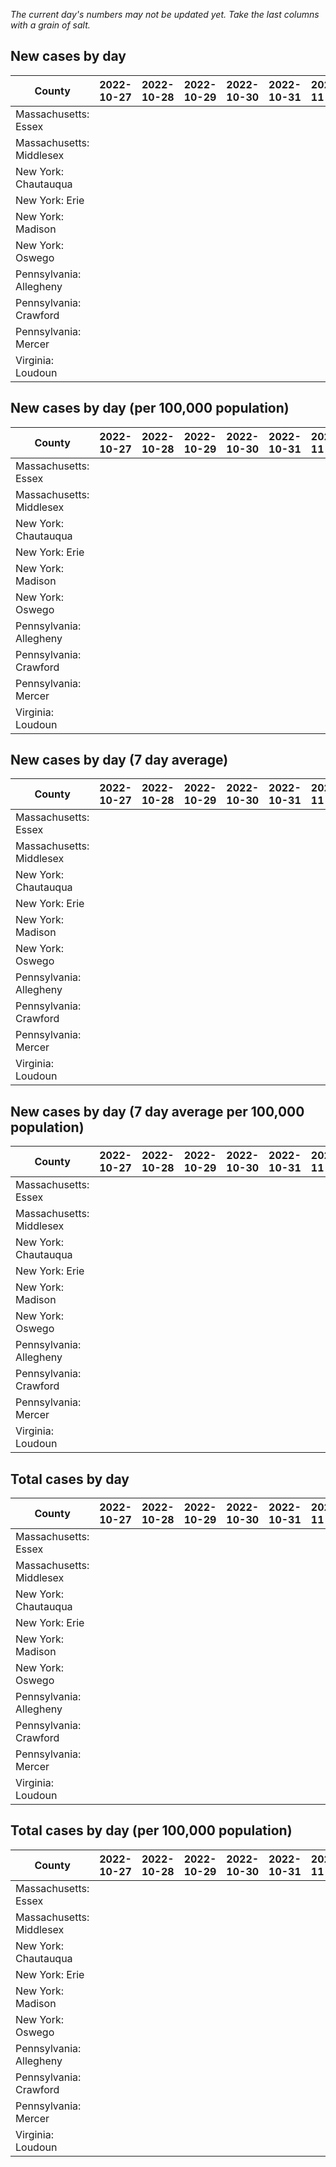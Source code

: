 _The current day's numbers may not be updated yet. Take the last columns with a grain of salt._
## New cases by day

| County | 2022-10-27 | 2022-10-28 | 2022-10-29 | 2022-10-30 | 2022-10-31 | 2022-11-01 | 2022-11-02 |
| --- | --- | --- | --- | --- | --- | --- | --- |
| Massachusetts: Essex |  |  |  |  |  |  |  |
| Massachusetts: Middlesex |  |  |  |  |  |  |  |
| New York: Chautauqua |  |  |  |  |  |  |  |
| New York: Erie |  |  |  |  |  |  |  |
| New York: Madison |  |  |  |  |  |  |  |
| New York: Oswego |  |  |  |  |  |  |  |
| Pennsylvania: Allegheny |  |  |  |  |  |  |  |
| Pennsylvania: Crawford |  |  |  |  |  |  |  |
| Pennsylvania: Mercer |  |  |  |  |  |  |  |
| Virginia: Loudoun |  |  |  |  |  |  |  |

## New cases by day (per 100,000 population)

| County | 2022-10-27 | 2022-10-28 | 2022-10-29 | 2022-10-30 | 2022-10-31 | 2022-11-01 | 2022-11-02 |
| --- | --- | --- | --- | --- | --- | --- | --- |
| Massachusetts: Essex |  |  |  |  |  |  |  |
| Massachusetts: Middlesex |  |  |  |  |  |  |  |
| New York: Chautauqua |  |  |  |  |  |  |  |
| New York: Erie |  |  |  |  |  |  |  |
| New York: Madison |  |  |  |  |  |  |  |
| New York: Oswego |  |  |  |  |  |  |  |
| Pennsylvania: Allegheny |  |  |  |  |  |  |  |
| Pennsylvania: Crawford |  |  |  |  |  |  |  |
| Pennsylvania: Mercer |  |  |  |  |  |  |  |
| Virginia: Loudoun |  |  |  |  |  |  |  |

## New cases by day (7 day average)

| County | 2022-10-27 | 2022-10-28 | 2022-10-29 | 2022-10-30 | 2022-10-31 | 2022-11-01 | 2022-11-02 |
| --- | --- | --- | --- | --- | --- | --- | --- |
| Massachusetts: Essex |  |  |  |  |  |  |  |
| Massachusetts: Middlesex |  |  |  |  |  |  |  |
| New York: Chautauqua |  |  |  |  |  |  |  |
| New York: Erie |  |  |  |  |  |  |  |
| New York: Madison |  |  |  |  |  |  |  |
| New York: Oswego |  |  |  |  |  |  |  |
| Pennsylvania: Allegheny |  |  |  |  |  |  |  |
| Pennsylvania: Crawford |  |  |  |  |  |  |  |
| Pennsylvania: Mercer |  |  |  |  |  |  |  |
| Virginia: Loudoun |  |  |  |  |  |  |  |

## New cases by day (7 day average per 100,000 population)

| County | 2022-10-27 | 2022-10-28 | 2022-10-29 | 2022-10-30 | 2022-10-31 | 2022-11-01 | 2022-11-02 |
| --- | --- | --- | --- | --- | --- | --- | --- |
| Massachusetts: Essex |  |  |  |  |  |  |  |
| Massachusetts: Middlesex |  |  |  |  |  |  |  |
| New York: Chautauqua |  |  |  |  |  |  |  |
| New York: Erie |  |  |  |  |  |  |  |
| New York: Madison |  |  |  |  |  |  |  |
| New York: Oswego |  |  |  |  |  |  |  |
| Pennsylvania: Allegheny |  |  |  |  |  |  |  |
| Pennsylvania: Crawford |  |  |  |  |  |  |  |
| Pennsylvania: Mercer |  |  |  |  |  |  |  |
| Virginia: Loudoun |  |  |  |  |  |  |  |

## Total cases by day

| County | 2022-10-27 | 2022-10-28 | 2022-10-29 | 2022-10-30 | 2022-10-31 | 2022-11-01 | 2022-11-02 |
| --- | --- | --- | --- | --- | --- | --- | --- |
| Massachusetts: Essex |  |  |  |  |  |  | 242495 |
| Massachusetts: Middlesex |  |  |  |  |  |  | 412305 |
| New York: Chautauqua |  |  |  |  |  |  | 28220 |
| New York: Erie |  |  |  |  |  |  | 257117 |
| New York: Madison |  |  |  |  |  |  | 16112 |
| New York: Oswego |  |  |  |  |  |  | 33028 |
| Pennsylvania: Allegheny |  |  |  |  |  |  | 323701 |
| Pennsylvania: Crawford |  |  |  |  |  |  | 23603 |
| Pennsylvania: Mercer |  |  |  |  |  |  | 27008 |
| Virginia: Loudoun |  |  |  |  |  |  | 90156 |

## Total cases by day (per 100,000 population)

| County | 2022-10-27 | 2022-10-28 | 2022-10-29 | 2022-10-30 | 2022-10-31 | 2022-11-01 | 2022-11-02 |
| --- | --- | --- | --- | --- | --- | --- | --- |
| Massachusetts: Essex |  |  |  |  |  |  | 30733.1 |
| Massachusetts: Middlesex |  |  |  |  |  |  | 25582.0 |
| New York: Chautauqua |  |  |  |  |  |  | 22237.5 |
| New York: Erie |  |  |  |  |  |  | 27987.0 |
| New York: Madison |  |  |  |  |  |  | 22711.8 |
| New York: Oswego |  |  |  |  |  |  | 27048.0 |
| Pennsylvania: Allegheny |  |  |  |  |  |  | 26619.2 |
| Pennsylvania: Crawford |  |  |  |  |  |  | 27890.0 |
| Pennsylvania: Mercer |  |  |  |  |  |  | 24682.0 |
| Virginia: Loudoun |  |  |  |  |  |  | 21801.1 |
